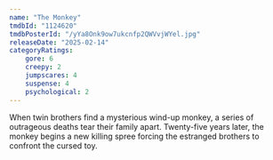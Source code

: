 ```yaml
---
name: "The Monkey"
tmdbId: "1124620"
tmdbPosterId: "/yYa8Onk9ow7ukcnfp2QWVvjWYel.jpg"
releaseDate: "2025-02-14"
categoryRatings:
    gore: 6
    creepy: 2
    jumpscares: 4
    suspense: 4
    psychological: 2
---
```

When twin brothers find a mysterious wind-up monkey, a series of outrageous deaths tear their family apart. Twenty-five years later, the monkey begins a new killing spree forcing the estranged brothers to confront the cursed toy.
